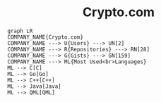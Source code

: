 <h1 align="center">Crypto.com</h1>

```mermaid
graph LR
COMPANY_NAME{Crypto.com}
COMPANY_NAME ---> U{Users} ---> UN[2]
COMPANY_NAME ---> R{Repositories} ---> RN[28]
COMPANY_NAME ---> G{Gists} ---> GN[159]
COMPANY_NAME ---> ML{Most Used<br>Languages}
ML --> C[C]
ML --> Go[Go]
ML --> C++[C++]
ML --> Java[Java]
ML --> QML[QML]
```
